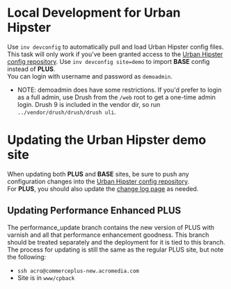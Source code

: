# Local Development for Urban Hipster
Use `inv devconfig` to automatically pull and load Urban Hipster config files. This task will only work if you've been granted access to the [Urban Hipster config repository](https://git.acromedia.com/teams/marketing/urban-hipster/urban-hipster-config). Use `inv devconfig site=demo` to import **BASE** config instead of **PLUS**.  
You can login with username and password as `demoadmin`.
- NOTE: demoadmin does have some restrictions. If you'd prefer to login as a full admin, use Drush from the `/web` root to get a one-time admin login. Drush 9 is included in the vendor dir, so run `../vendor/drush/drush/drush uli`.

# Updating the Urban Hipster demo site
When updating both **PLUS** and **BASE** sites, be sure to push any configuration changes into the [Urban Hipster config repository](https://git.acromedia.com/teams/marketing/urban-hipster/urban-hipster-config).  
For **PLUS**, you should also update the [change log page](https://commerceplus.acromedia.com/change-log) as needed.

## Updating Performance Enhanced PLUS
The performance_update branch contains the new version of PLUS with varnish and all that performance enhancement goodness. This branch should be treated separately and the deployment for it is tied to this branch. The process for updating is still the same as the regular PLUS site, but note the following:
- `ssh acro@commerceplus-new.acromedia.com`
- Site is in `www/cpback`
